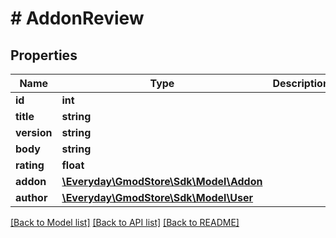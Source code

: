 # # AddonReview

## Properties

Name | Type | Description | Notes
------------ | ------------- | ------------- | -------------
**id** | **int** |  | [optional]
**title** | **string** |  | [optional]
**version** | **string** |  | [optional]
**body** | **string** |  | [optional]
**rating** | **float** |  | [optional]
**addon** | [**\Everyday\GmodStore\Sdk\Model\Addon**](Addon.md) |  | [optional]
**author** | [**\Everyday\GmodStore\Sdk\Model\User**](User.md) |  | [optional]

[[Back to Model list]](../../README.md#models) [[Back to API list]](../../README.md#endpoints) [[Back to README]](../../README.md)
